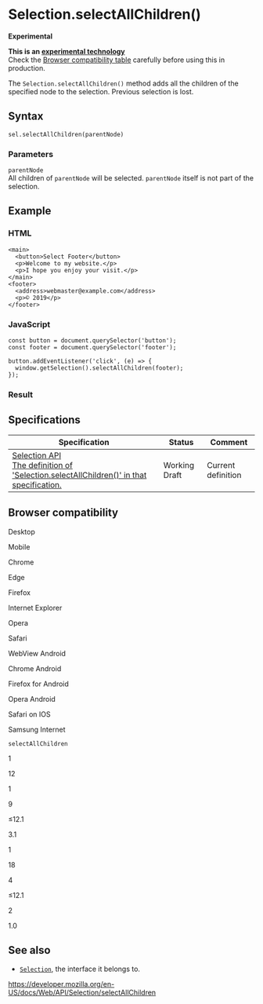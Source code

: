 Selection.selectAllChildren()
=============================

**Experimental**

**This is an [experimental technology](https://developer.mozilla.org/en-US/docs/MDN/Guidelines/Conventions_definitions#experimental)**  
Check the [Browser compatibility table](#browser_compatibility) carefully before using this in production.

The `Selection.selectAllChildren()` method adds all the children of the specified node to the selection. Previous selection is lost.

Syntax
------

    sel.selectAllChildren(parentNode)

### Parameters

`parentNode`  
All children of `parentNode` will be selected. `parentNode` itself is not part of the selection.

Example
-------

### HTML

    <main>
      <button>Select Footer</button>
      <p>Welcome to my website.</p>
      <p>I hope you enjoy your visit.</p>
    </main>
    <footer>
      <address>webmaster@example.com</address>
      <p>© 2019</p>
    </footer>

### JavaScript

    const button = document.querySelector('button');
    const footer = document.querySelector('footer');

    button.addEventListener('click', (e) => {
      window.getSelection().selectAllChildren(footer);
    });

### Result

Specifications
--------------

<table><thead><tr class="header"><th>Specification</th><th>Status</th><th>Comment</th></tr></thead><tbody><tr class="odd"><td><a href="https://w3c.github.io/selection-api/#dom-selection-selectallchildren">Selection API<br />
<span class="small">The definition of 'Selection.selectAllChildren()' in that specification.</span></a></td><td><span class="spec-wd">Working Draft</span></td><td>Current definition</td></tr></tbody></table>

Browser compatibility
---------------------

Desktop

Mobile

Chrome

Edge

Firefox

Internet Explorer

Opera

Safari

WebView Android

Chrome Android

Firefox for Android

Opera Android

Safari on IOS

Samsung Internet

`selectAllChildren`

1

12

1

9

≤12.1

3.1

1

18

4

≤12.1

2

1.0

See also
--------

-   [`Selection`](../selection), the interface it belongs to.

<a href="https://developer.mozilla.org/en-US/docs/Web/API/Selection/selectAllChildren" class="_attribution-link">https://developer.mozilla.org/en-US/docs/Web/API/Selection/selectAllChildren</a>

